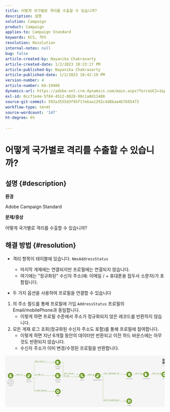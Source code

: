 ```yaml
---
title: 어떻게 국가별로 격리를 수출할 수 있습니까?
description: 설명
solution: Campaign
product: Campaign
applies-to: Campaign Standard
keywords: KCS, 격리
resolution: Resolution
internal-notes: null
bug: false
article-created-by: Nayanika Chakravarty
article-created-date: 1/2/2023 10:23:17 PM
article-published-by: Nayanika Chakravarty
article-published-date: 1/2/2023 10:42:19 PM
version-number: 4
article-number: KA-19408
dynamics-url: https://adobe-ent.crm.dynamics.com/main.aspx?forceUCI=1&pagetype=entityrecord&etn=knowledgearticle&id=94c3250c-ec8a-ed11-81ac-6045bd006c82
exl-id: 0ccf1e4e-5f84-4512-8828-90c1a0d11488
source-git-commit: 593a3555d3f95f17e6aa1292c4d8baa4b7b95473
workflow-type: tm+mt
source-wordcount: '147'
ht-degree: 6%

---
```


# 어떻게 국가별로 격리를 수출할 수 있습니까?

## 설명 {#description}


<b>환경</b>

Adobe Campaign Standard

<b>문제/증상</b>

어떻게 국가별로 격리를 수출할 수 있습니까?


## 해결 방법 {#resolution}


- 격리 항목이 테이블에 있습니다. `NmsAddressStatus`
   - 마지막 게재에는 연결되지만 프로필에는 연결되지 않습니다.
   - 여기에는 &quot;정규화된&quot; 수신자 주소(예: 이메일 / + 휴대폰용 접두사 소문자)가 포함됩니다.


- 두 가지 옵션을 사용하여 프로필을 연결할 수 있습니다


1. 의 주소 필드를 통해 프로필에 가입 `AddressStatus` 프로필의 Email/mobilePhone과 동일합니다.
   - 이렇게 하면 프로필 수준에서 주소가 정규화되지 않은 레코드를 반환하지 않습니다.
2. 모든 게재 로그 조회(정규화된 수신자 주소도 포함)를 통해 프로필에 참여합니다.
   - 이렇게 하면 지난 6개월 동안의 데이터만 반환되고 이전 하드 바운스에는 아무 것도 반환되지 않습니다.
   - 수신자 주소가 이미 변경/수정된 프로필을 반환합니다.


![](assets/9aa27d94-2bce-ec11-a7b5-0022480a8e40.png)
